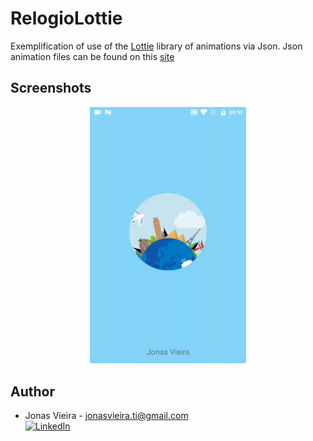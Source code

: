 # RelogioLottie
Exemplification of use of the [Lottie](https://github.com/airbnb/lottie-android) library of animations via Json.
Json animation files can be found on this [site](https://www.lottiefiles.com/)

## Screenshots</br>
<p align="center">
  <img src="arts/app.gif" width="250" title="hover text">
</p>

## Author</br>
* Jonas Vieira - jonasvieira.ti@gmail.com </br> 
[![LinkedIn](https://img.shields.io/badge/LinkedIn-JonasVieira-blue.svg)](https://br.linkedin.com/in/jonasvieirati)

